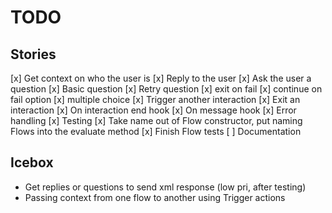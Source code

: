 # TODO

## Stories
[x] Get context on who the user is
[x] Reply to the user
[x] Ask the user a question
    [x] Basic question
    [x] Retry question
    [x] exit on fail
    [x] continue on fail option
    [x] multiple choice
[x] Trigger another interaction
[x] Exit an interaction
[x] On interaction end hook
[x] On message hook
[x] Error handling
[x] Testing
[x] Take name out of Flow constructor, put naming Flows into the evaluate method
[x] Finish Flow tests
[ ] Documentation

## Icebox
- Get replies or questions to send xml response (low pri, after testing)
- Passing context from one flow to another using Trigger actions
